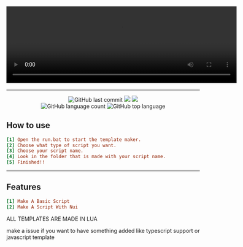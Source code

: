 <h2 align="center">
  <!-- <img alt="logo" src="https://i.imgur.com/6eeF47i.png" width="600" heigth="200" /> -->
  <!-- add a video -->
  <video width="600" height="200" controls>
    <source src="https://i.imgur.com/1QVTOrH.mp4" type="video/mp4">
</h2>

---
<p align="center">
  <img alt="GitHub last commit" src="https://img.shields.io/github/last-commit/AmpedScripts/Fivem-Script-Template">
  <img src="https://img.shields.io/github/issues/AmpedScripts/Fivem-Script-Template">
  <img src="https://img.shields.io/github/issues-closed-raw/AmpedScripts/Fivem-Script-Template">
  </br>
  <img alt="GitHub language count" src="https://img.shields.io/github/languages/count/AmpedScripts/Fivem-Script-Template">
  <img alt="GitHub top language" src="https://img.shields.io/github/languages/top/AmpedScripts/Fivem-Script-Template">
  </br>
</p>





## How to use
```ini
[1] Open the run.bat to start the template maker.
[2] Choose what type of script you want.
[3] Choose your script name.
[4] Look in the folder that is made with your script name.
[5] Finished!!
```

---

## Features 
```ini
[1] Make A Basic Script
[2] Make A Script With Nui
```
ALL TEMPLATES ARE MADE IN LUA

make a issue if you want to have something added like typescript support or javascript template
